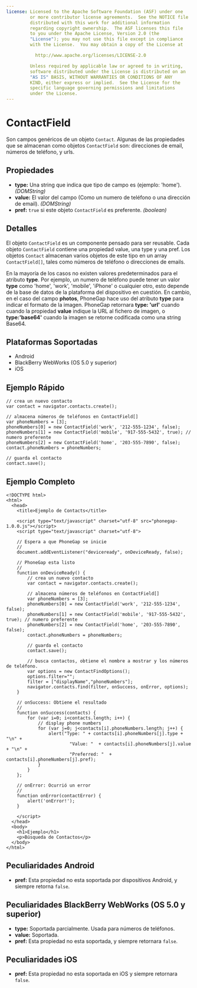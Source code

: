 ```yaml
---
license: Licensed to the Apache Software Foundation (ASF) under one
         or more contributor license agreements.  See the NOTICE file
         distributed with this work for additional information
         regarding copyright ownership.  The ASF licenses this file
         to you under the Apache License, Version 2.0 (the
         "License"); you may not use this file except in compliance
         with the License.  You may obtain a copy of the License at

           http://www.apache.org/licenses/LICENSE-2.0

         Unless required by applicable law or agreed to in writing,
         software distributed under the License is distributed on an
         "AS IS" BASIS, WITHOUT WARRANTIES OR CONDITIONS OF ANY
         KIND, either express or implied.  See the License for the
         specific language governing permissions and limitations
         under the License.
---
```


ContactField
============

Son campos genéricos de un objeto `Contact`. Algunas de las propiedades que se almacenan como objetos `ContactField` son: direcciones de email, números de teléfono, y urls.

Propiedades
----------

- __type:__ Una string que indica que tipo de campo es (ejemplo: 'home'). _(DOMString)_
- __value:__ El valor del campo (Como un numero de teléfono o una dirección de email). _(DOMString)_
- __pref:__  `true` si este objeto `ContactField` es preferente. _(boolean)_

Detalles
--------

El objeto `ContactField` es un componente pensado para ser reusable. Cada objeto `ContactField` contiene una propiedad value, una type y una pref. Los objetos `Contact` almacenan varios objetos de este tipo en un array `ContactField[]`, tales como números de teléfono o direcciones de emails.

En la mayoría de los casos no existen valores predeterminados para el atributo __type__. Por ejemplo, un numero de teléfono puede tener un valor __type__ como 'home', 'work', 'mobile', 'iPhone' o cualquier otro, esto depende de la base de datos de la plataforma del dispositivo en cuestión. En cambio, en el caso del campo __photos__, PhoneGap hace uso del atributo __type__ para indicar el formato de la imagen. PhoneGap retornara __type: 'url'__ cuando cuando la propiedad __value__ indique la URL al fichero de imagen, o __type:'base64'__ cuando la imagen se retorne codificada como una string Base64.

Plataformas Soportadas
----------------------

- Android
- BlackBerry WebWorks (OS 5.0 y superior)
- iOS

Ejemplo Rápido
--------------

	// crea un nuevo contacto
	var contact = navigator.contacts.create();
	
	// almacena números de teléfonos en ContactField[]
	var phoneNumbers = [3];
	phoneNumbers[0] = new ContactField('work', '212-555-1234', false);
	phoneNumbers[1] = new ContactField('mobile', '917-555-5432', true); // numero preferente
	phoneNumbers[2] = new ContactField('home', '203-555-7890', false);
	contact.phoneNumbers = phoneNumbers;
	
	// guarda el contacto
	contact.save();

Ejemplo Completo
----------------

    <!DOCTYPE html>
    <html>
      <head>
        <title>Ejemplo de Contacts</title>

        <script type="text/javascript" charset="utf-8" src="phonegap-1.0.0.js"></script>
        <script type="text/javascript" charset="utf-8">

        // Espera a que PhoneGap se inicie
        //
        document.addEventListener("deviceready", onDeviceReady, false);

        // PhoneGap esta listo
        //
        function onDeviceReady() {
			// crea un nuevo contacto
			var contact = navigator.contacts.create();

			// almacena números de teléfonos en ContactField[]
			var phoneNumbers = [3];
			phoneNumbers[0] = new ContactField('work', '212-555-1234', false);
			phoneNumbers[1] = new ContactField('mobile', '917-555-5432', true); // numero preferente
			phoneNumbers[2] = new ContactField('home', '203-555-7890', false);
			contact.phoneNumbers = phoneNumbers;

			// guarda el contacto
			contact.save();

			// busca contactos, obtiene el nombre a mostrar y los números de teléfono.
			var options = new ContactFindOptions();
			options.filter="";
			filter = ["displayName","phoneNumbers"];
			navigator.contacts.find(filter, onSuccess, onError, options);
        }
    
        // onSuccess: Obtiene el resultado
        //
		function onSuccess(contacts) {
			for (var i=0; i<contacts.length; i++) {
				// display phone numbers
				for (var j=0; j<contacts[i].phoneNumbers.length; j++) {
					alert("Type: " + contacts[i].phoneNumbers[j].type + "\n" + 
							"Value: "  + contacts[i].phoneNumbers[j].value + "\n" + 
							"Preferred: "  + contacts[i].phoneNumbers[j].pref);
				}
			}
		};
    
        // onError: Ocurrió un error
        //
        function onError(contactError) {
            alert('onError!');
        }

        </script>
      </head>
      <body>
        <h1>Ejemplo</h1>
        <p>Búsqueda de Contactos</p>
      </body>
    </html>

Peculiaridades Android
----------------------

- __pref:__ Esta propiedad no esta soportada por dispositivos Android, y siempre retorna `false`.

Peculiaridades BlackBerry WebWorks (OS 5.0 y superior)
------------------------------------------------------

- __type:__ Soportada parcialmente. Usada para números de teléfonos.
- __value:__ Soportada.
- __pref:__ Esta propiedad no esta soportada, y siempre retornara `false`.

Peculiaridades iOS
------------------
- __pref:__ Esta propiedad no esta soportada en iOS y siempre retornara `false`.
